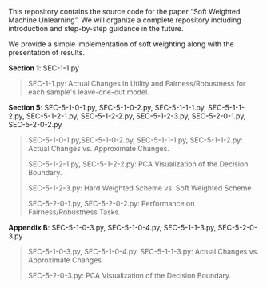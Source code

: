 This repository contains the source code for the paper “Soft Weighted Machine Unlearning”. We will organize a complete repository including introduction and step-by-step guidance in the future.

We provide a simple implementation of soft weighting along with the presentation of results.

**Section 1**: SEC-1-1.py

> SEC-1-1.py: Actual Changes in Utility and Fairness/Robustness for each sample's leave-one-out model.

**Section 5**: SEC-5-1-0-1.py,  SEC-5-1-0-2.py, SEC-5-1-1-1.py, SEC-5-1-1-2.py, SEC-5-1-2-1.py, SEC-5-1-2-2.py, SEC-5-1-2-3.py, SEC-5-2-0-1.py, SEC-5-2-0-2.py

> SEC-5-1-0-1.py,SEC-5-1-0-2.py, SEC-5-1-1-1.py, SEC-5-1-1-2.py: Actual Changes vs. Approximate Changes.
> 
> SEC-5-1-2-1.py, SEC-5-1-2-2.py: PCA Visualization of the Decision Boundary.
> 
> SEC-5-1-2-3.py: Hard Weighted Scheme vs. Soft Weighted Scheme
> 
> SEC-5-2-0-1.py, SEC-5-2-0-2.py: Performance on Fairness/Robustness Tasks.

**Appendix B**: SEC-5-1-0-3.py,  SEC-5-1-0-4.py, SEC-5-1-1-3.py, SEC-5-2-0-3.py

> SEC-5-1-0-3.py,  SEC-5-1-0-4.py, SEC-5-1-1-3.py: Actual Changes vs. Approximate Changes.
> 
> SEC-5-2-0-3.py: PCA Visualization of the Decision Boundary.
